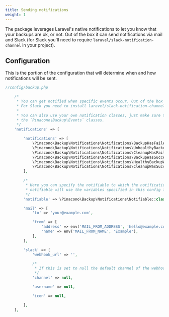 ```yaml
---
title: Sending notifications
weight: 1
---
```


The package leverages Laravel's native notifications to let you know that your backups are ok, or not. Out of the box it can send notifications via mail and Slack (for Slack you'll need to require `laravel/slack-notification-channel` in your project).

## Configuration

This is the portion of the configuration that will determine when and how notifications will be sent.

```php
//config/backup.php

    /*
     * You can get notified when specific events occur. Out of the box you can use 'mail' and 'slack'.
     * For Slack you need to install laravel/slack-notification-channel.
     *
     * You can also use your own notification classes, just make sure the class is named after one of
     * the `Pinacono\Backup\Events` classes.
     */
    'notifications' => [

        'notifications' => [
            \Pinacono\Backup\Notifications\Notifications\BackupHasFailedNotification::class => ['mail'],
            \Pinacono\Backup\Notifications\Notifications\UnhealthyBackupWasFoundNotification::class => ['mail'],
            \Pinacono\Backup\Notifications\Notifications\CleanupHasFailedNotification::class => ['mail'],
            \Pinacono\Backup\Notifications\Notifications\BackupWasSuccessfulNotification::class => ['mail'],
            \Pinacono\Backup\Notifications\Notifications\HealthyBackupWasFoundNotification::class => ['mail'],
            \Pinacono\Backup\Notifications\Notifications\CleanupWasSuccessfulNotification::class => ['mail'],
        ],

        /*
         * Here you can specify the notifiable to which the notifications should be sent. The default
         * notifiable will use the variables specified in this config file.
         */
        'notifiable' => \Pinacono\Backup\Notifications\Notifiable::class,

        'mail' => [
            'to' => 'your@example.com',

            'from' => [
                'address' => env('MAIL_FROM_ADDRESS', 'hello@example.com'),
                'name' => env('MAIL_FROM_NAME', 'Example'),
            ],
        ],

        'slack' => [
            'webhook_url' => '',

            /*
             * If this is set to null the default channel of the webhook will be used.
             */
            'channel' => null,

            'username' => null,

            'icon' => null,

        ],
    ],


```
